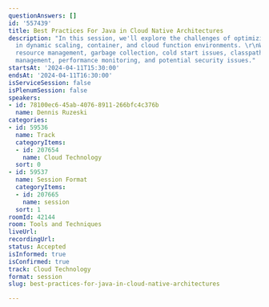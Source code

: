 ```yaml
---
questionAnswers: []
id: '557439'
title: Best Practices For Java in Cloud Native Architectures
description: "In this session, we'll explore the challenges of optimizing Java deployments
  in dynamic scaling, container, and cloud function environments. \r\nWe'll dig into
  resource management, garbage collection, cold start issues, classpath and dependency
  management, performance monitoring, and potential security issues."
startsAt: '2024-04-11T15:30:00'
endsAt: '2024-04-11T16:30:00'
isServiceSession: false
isPlenumSession: false
speakers:
- id: 78100ec6-45ab-4076-8911-266bfc4c376b
  name: Dennis Ruzeski
categories:
- id: 59536
  name: Track
  categoryItems:
  - id: 207654
    name: Cloud Technology
  sort: 0
- id: 59537
  name: Session Format
  categoryItems:
  - id: 207665
    name: session
  sort: 1
roomId: 42144
room: Tools and Techniques
liveUrl: 
recordingUrl: 
status: Accepted
isInformed: true
isConfirmed: true
track: Cloud Technology
format: session
slug: best-practices-for-java-in-cloud-native-architectures

---
```

